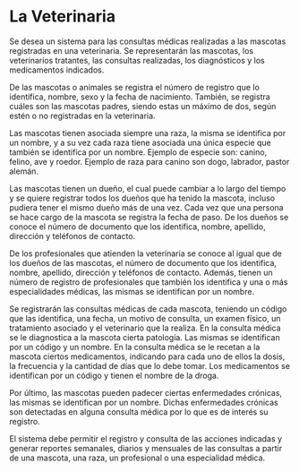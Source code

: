 # La Veterinaria


Se desea un sistema para las consultas médicas realizadas a las mascotas registradas en una veterinaria. Se representarán las mascotas, los veterinarios tratantes, las consultas realizadas, los diagnósticos y los medicamentos indicados. 


De las mascotas o animales se registra el número de registro que lo identifica, nombre, sexo y la fecha de nacimiento. También, se registra cuáles son las mascotas padres, siendo estas un máximo de dos, según estén o no registradas en la veterinaria.


Las mascotas tienen asociada siempre una raza, la misma se identifica por un nombre, y a su vez cada raza tiene asociada una única especie que también se identifica por un nombre. Ejemplo de especie son: canino, felino, ave y roedor. Ejemplo de raza para canino son dogo, labrador, pastor alemán. 


Las mascotas tienen un dueño, el cual puede cambiar a lo largo del tiempo y se quiere registrar todos los dueños que ha tenido la mascota, incluso pudiera tener el mismo dueño más de una vez. Cada vez que una persona se hace cargo de la mascota se registra la fecha de paso. De los dueños se conoce el número de documento que los identifica, nombre, apellido, dirección y teléfonos de contacto.


De los profesionales que atienden la veterinaria se conoce al igual que de los dueños de las mascotas, el número de documento que los identifica, nombre, apellido, dirección y teléfonos de contacto. Además, tienen un número de registro de profesionales que también los identifica y una o más especialidades médicas, las mismas se identifican por un nombre. 


Se registrarán las consultas médicas de cada mascota, teniendo un código que las identifica, una fecha, un motivo de consulta, un examen físico, un tratamiento asociado y el veterinario que la realiza. En la consulta médica se le diagnostica a la mascota cierta patología. Las mismas se identifican por un código y un nombre. En la consulta médica se le recetan a la mascota ciertos medicamentos, indicando para cada uno de ellos la dosis, la frecuencia y la cantidad de días que lo debe tomar. Los medicamentos se identifican por un código y tienen el nombre de la droga.


Por último, las mascotas pueden padecer ciertas enfermedades crónicas, las mismas se identifican por un nombre. Dichas enfermedades crónicas son detectadas en alguna consulta médica por lo que es de interés su registro. 


El sistema debe permitir el registro y consulta de las acciones indicadas y generar reportes semanales, diarios y mensuales de las consultas a partir de una mascota, una raza, un profesional o una especialidad médica.

